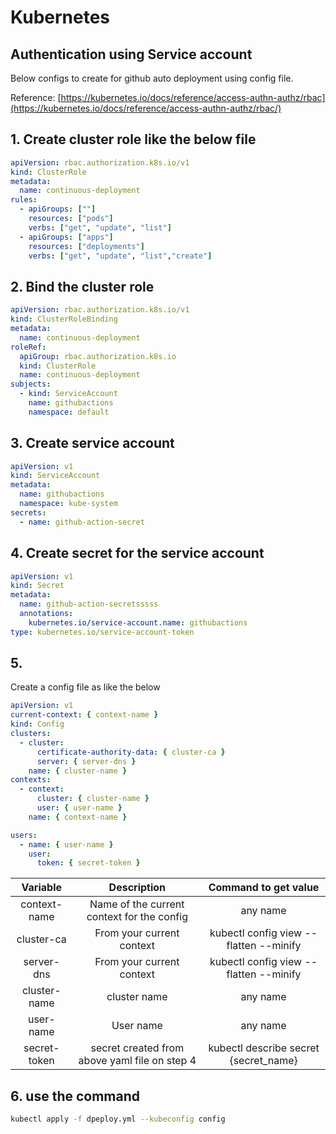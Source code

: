 # Kubernetes

## Authentication using Service account

Below configs to create for github auto deployment using config file.

Reference: [https://kubernetes.io/docs/reference/access-authn-authz/rbac](https://kubernetes.io/docs/reference/access-authn-authz/rbac/)

## 1. Create cluster role like the below file

```yaml
apiVersion: rbac.authorization.k8s.io/v1
kind: ClusterRole
metadata:
  name: continuous-deployment
rules:
  - apiGroups: [""]
    resources: ["pods"]
    verbs: ["get", "update", "list"]
  - apiGroups: ["apps"]
    resources: ["deployments"]
    verbs: ["get", "update", "list","create"]
```

## 2. Bind the cluster role

```yaml
apiVersion: rbac.authorization.k8s.io/v1
kind: ClusterRoleBinding
metadata:
  name: continuous-deployment
roleRef:
  apiGroup: rbac.authorization.k8s.io
  kind: ClusterRole
  name: continuous-deployment
subjects:
  - kind: ServiceAccount
    name: githubactions
    namespace: default
```

## 3. Create service account

```yaml
apiVersion: v1
kind: ServiceAccount
metadata:
  name: githubactions
  namespace: kube-system
secrets:
  - name: github-action-secret
```

## 4. Create secret for the service account

```yaml
apiVersion: v1
kind: Secret
metadata:
  name: github-action-secretsssss
  annotations:
    kubernetes.io/service-account.name: githubactions
type: kubernetes.io/service-account-token
```

## 5.

Create a config file as like the below

```yaml
apiVersion: v1
current-context: { context-name }
kind: Config
clusters:
  - cluster:
      certificate-authority-data: { cluster-ca }
      server: { server-dns }
    name: { cluster-name }
contexts:
  - context:
      cluster: { cluster-name }
      user: { user-name }
    name: { context-name }

users:
  - name: { user-name }
    user:
      token: { secret-token }
```

|   Variable   |                  Description                  |          Command to get value          |
| :----------: | :-------------------------------------------: | :------------------------------------: |
| context-name |  Name of the current context for the config   |                any name                |
|  cluster-ca  |           From your current context           | kubectl config view --flatten --minify |
|  server-dns  |           From your current context           | kubectl config view --flatten --minify |
| cluster-name |                 cluster name                  |                any name                |
|  user-name   |                   User name                   |                any name                |
| secret-token | secret created from above yaml file on step 4 | kubectl describe secret {secret_name}  |


## 6. use the command

```bash
kubectl apply -f dpeploy.yml --kubeconfig config
```